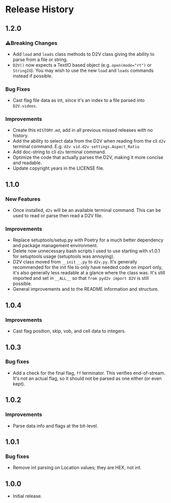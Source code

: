 # Release History

## 1.2.0

### ⚠️Breaking Changes

- Add `load` and `loads` class methods to D2V class giving the ability to parse from a file or string.
- `D2V()` now expects a TextIO based object (e.g. `open(mode="rt")` or `StringIO`). You may wish to use the new
  `load` and `loads` commands instead if possible.

### Bug Fixes

- Cast flag file data as int, since it's an index to a file parsed into `D2V.videos`.

### Improvements

- Create this `HISTORY.md`, add in all previous missed releases with no history.
- Add the ability to select data from the D2V when reading from the cli `d2v` terminal command.
  E.g. `d2v vid.d2v settings.Aspect_Ratio`
- Add doc-string to cli `d2v` terminal command.
- Optimize the code that actually parses the D2V, making it more concise and readable.
- Update copyright years in the LICENSE file.

## 1.1.0

### New Features

- Once installed, `d2v` will be an available terminal command. This can be used to read or parse then read a D2V file.

### Improvements

- Replace setuptools/setup.py with Poetry for a much better dependency and package management environment.
- Delete now unnecessary bash scripts I used to use starting with v1.0.1 for setuptools usage (setuptools was annoying).
- D2V class moved from `__init__.py` to `d2v.py`. It's generally recommended for the init file to only have needed code
  on import only, it's also generally less readable at a glance where the class was. It's still imported and set in
  `__ALL__` so that `from pyd2v import D2V` is still possible.
- General improvements and to the README information and structure.

## 1.0.4

### Improvements

- Cast flag position, skip, vob, and cell data to integers.

## 1.0.3

### Bug fixes

- Add a check for the final flag, `ff` terminator. This verifies end-of-stream. It's not an actual flag, so it should
  not be parsed as one either (or even kept).

## 1.0.2

### Improvements

- Parse data info and flags at the bit-level.

## 1.0.1

### Bug fixes

- Remove int parsing on Location values; they are HEX, not int.

## 1.0.0

- Initial release.
